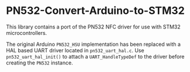 # PN532-Convert-Arduino-to-STM32

This library contains a port of the PN532 NFC driver for use with STM32 microcontrollers.

The original Arduino `PN532_HSU` implementation has been replaced with a HAL based
UART driver located in `pn532_uart_hal.c`.  Use `pn532_uart_hal_init()` to attach a
`UART_HandleTypeDef` to the driver before creating the `PN532` instance.
